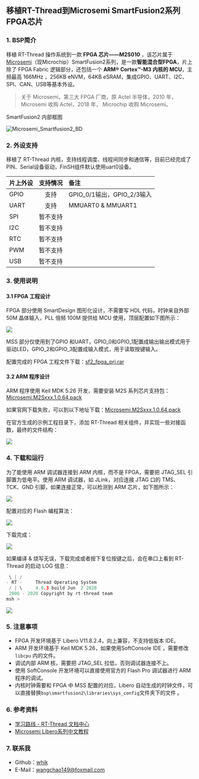 ## 移植RT-Thread到Microsemi SmartFusion2系列FPGA芯片

### 1. BSP简介

移植 RT-Thread 操作系统到一款 **FPGA 芯片——M2S010** ，该芯片属于 [Microsemi](https://www.microsemi.com/)（现Microchip）SmartFusion2系列，是一款**智能混合型FPGA**，片上除了 FPGA Fabric 逻辑部分，还包括一个 **ARM® Cortex™-M3 内核的 MCU**，主频最高 166MHz ，256KB eNVM，64KB eSRAM，集成GPIO、UART、I2C、SPI、CAN、USB等基本外设。

> 关于 Microsemi，第三大 FPGA 厂商，原 Actel 半导体，2010 年，Microsemi 收购 Actel，2018 年， Microchip 收购 Microsemi。

SmartFusion2 内部框图

![Microsemi_Smartfusion2_BD](figures/Microsemi_Smartfusion2_BD.jpg)

### 2. 外设支持

移植了 RT-Thread 内核，支持线程调度、线程间同步和通信等，目前已经完成了PIN、Serial设备驱动，FinSH组件默认使用uart0设备。

| **片上外设**      | **支持情况** | **备注**                              |
| :----------------- | :----------: | :------------------------------------- |
| GPIO              |     支持     | GPIO_0/1输出，GPIO_2/3输入 |
| UART              |     支持     | MMUART0 & MMUART1|
| SPI               |   暂不支持    |  |
| I2C               |   暂不支持    |  |
| RTC               |   暂不支持   |  |
| PWM               |   暂不支持   |  |
| USB        |   暂不支持   |  |

### 3. 使用说明

#### 3.1 FPGA 工程设计 

FPGA 部分使用 SmartDesign 图形化设计，不需要写 HDL 代码，时钟来自外部 50M 晶体输入，PLL 倍频 100M 提供给 MCU 使用，顶层配置如下图所示：

![](figures/top_sd.jpg)

MSS 部分仅使用到了GPIO 和UART，GPIO_0和GPIO_1配置成输出输出模式用于驱动LED，GPIO_2和GPIO_3配置成输入模式，用于读取按键输入。

配置完成的 FPGA 工程文件下载：[sf2_fpga_prj.rar](https://wcc-blog.oss-cn-beijing.aliyuncs.com/Libero/RT-Thread/sf2_fpga_prj.rar)

#### 3.2 ARM 程序设计

ARM 程序使用 Keil MDK 5.26 开发，需要安装 M2S 系列芯片支持包：[Microsemi.M2Sxxx.1.0.64.pack](http://www.actel-ip.com/repositories/CMSIS-Pack/Microsemi.M2Sxxx.1.0.64.pack)

如果官网下载失败，可以到以下地址下载：[Microsemi.M2Sxxx.1.0.64.pack](https://wcc-blog.oss-cn-beijing.aliyuncs.com/Libero/RT-Thread/Microsemi.M2Sxxx.1.0.64.pack)

在官方生成的示例工程目录下，添加 RT-Thread 相关组件，并实现一些对接函数，最终的文件结构：

![](figures/files.jpg)

### 4. 下载和运行

为了能使用 ARM 调试器连接到 ARM 内核，而不是 FPGA，需要把 JTAG_SEL 引脚置为低电平。使用 ARM 调试器，如 JLink，对应连接 JTAG 口的 TMS、TCK、GND 引脚，如果连接正常，可以检测到 ARM 芯片，如下图所示：

![](figures/jlink-ob.jpg)

配置对应的 Flash 编程算法：

![](figures/flash.jpg)

下载完成：

![](figures/finished.jpg)

如果编译 & 烧写无误，下载完成或者按下复位按键之后，会在串口上看到 RT-Thread 的启动 LOG 信息：

```c
 \ | /
- RT -     Thread Operating System
 / | \     4.0.3 build Jun  2 2020
 2006 - 2020 Copyright by rt-thread team
msh >
```

![](figures/log.jpg)

### 5. 注意事项

- FPGA 开发环境基于 Libero V11.8.2.4，向上兼容，不支持低版本 IDE。
- ARM 开发环境基于 Keil MDK 5.26，如果使用SoftConsole IDE ，需要修改 `libcpu` 内的文件。
- 调试内部 ARM 核，需要把 JTAG_SEL 拉低，否则调试器连接不上。 
- 使用 SoftConsole 开发环境可以直接使用官方的 Flash Pro 调试器进行 ARM 程序的调试。
- 内核时钟需要和 FPGA 中 MSS 配置的对应，Libero 自动生成的时钟文件，可以直接替换`bsp\smartfusion2\libraries\sys_config`文件夹下的文件 。

### 6. 参考资料

- [学习路线 - RT-Thread 文档中心](https://www.rt-thread.org/document/site/)
- [Microsemi Libero系列中文教程](https://blog.csdn.net/whik1194/article/details/102901710)

### 7. 联系我

- Github：[whik](https://github.com/whik)
- E-Mail：wangchao149@foxmail.com
